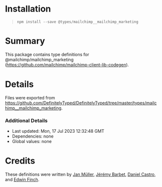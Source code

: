 # Installation
> `npm install --save @types/mailchimp__mailchimp_marketing`

# Summary
This package contains type definitions for @mailchimp/mailchimp_marketing (https://github.com/mailchimp/mailchimp-client-lib-codegen).

# Details
Files were exported from https://github.com/DefinitelyTyped/DefinitelyTyped/tree/master/types/mailchimp__mailchimp_marketing.

### Additional Details
 * Last updated: Mon, 17 Jul 2023 12:32:48 GMT
 * Dependencies: none
 * Global values: none

# Credits
These definitions were written by [Jan Müller](https://github.com/rattkin), [Jérémy Barbet](https://github.com/jeremybarbet), [Daniel Castro](https://github.com/odanieldcs), and [Edwin Finch](https://github.com/edwinfinch).
